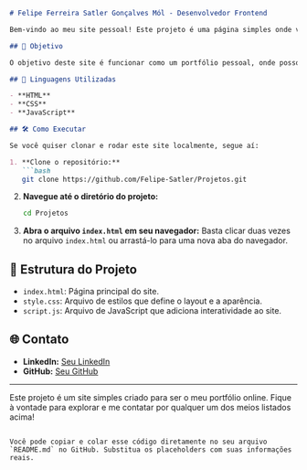 ```markdown
# Felipe Ferreira Satler Gonçalves Mól - Desenvolvedor Frontend

Bem-vindo ao meu site pessoal! Este projeto é uma página simples onde você pode encontrar mais informações sobre mim, incluindo uma foto, minhas redes sociais e os projetos que desenvolvi na semana Do 0 ao Programador Contratado do Dev em Dobro.

## 🎯 Objetivo

O objetivo deste site é funcionar como um portfólio pessoal, onde posso apresentar meu trabalho, minhas redes sociais e meus projetos disponíveis no GitHub. É bem amador, então não espere muito.

## 🚀 Linguagens Utilizadas

- **HTML**
- **CSS**
- **JavaScript**

## 🛠️ Como Executar

Se você quiser clonar e rodar este site localmente, segue aí:

1. **Clone o repositório:**
   ```bash
   git clone https://github.com/Felipe-Satler/Projetos.git
   ```
2. **Navegue até o diretório do projeto:**
   ```bash
   cd Projetos
   ```
3. **Abra o arquivo `index.html` em seu navegador:**
   Basta clicar duas vezes no arquivo `index.html` ou arrastá-lo para uma nova aba do navegador.

## 📂 Estrutura do Projeto

- `index.html`: Página principal do site.
- `style.css`: Arquivo de estilos que define o layout e a aparência.
- `script.js`: Arquivo de JavaScript que adiciona interatividade ao site.

## 🌐 Contato

- **LinkedIn:** [Seu LinkedIn](https://www.linkedin.com/in/felipe-satler)
- **GitHub:** [Seu GitHub](https://github.com/Felipe-Satler)

---

Este projeto é um site simples criado para ser o meu portfólio online. Fique à vontade para explorar e me contatar por qualquer um dos meios listados acima!
```

Você pode copiar e colar esse código diretamente no seu arquivo `README.md` no GitHub. Substitua os placeholders com suas informações reais.

